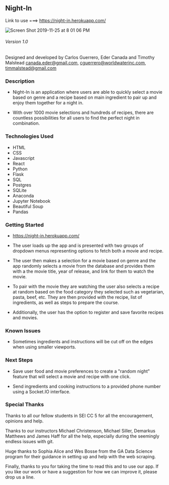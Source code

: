 ## Night-In

Link to use ===> https://night-in.herokuapp.com/

![Screen Shot 2019-11-25 at 8 01 06 PM](https://user-images.githubusercontent.com/54044142/69598746-3aecf780-0fbf-11ea-9880-b9f3ca352857.png)


###### Version 1.0

Designed and developed by Carlos Guerrero, Eder Canada and Timothy Malstead
canada.eder@gmail.com, cguerrero@worldwaterinc.com, timmalstead@gmail.com

### Description

* Night-In is an application where users are able to quickly select a movie based on genre and a recipe based on main ingredient to pair up and enjoy them together for a night in.

* With over 1000 movie selections and hundreds of recipes, there are countless possibilities for all users to find the perfect night in combination. 

### Technologies Used 

* HTML
* CSS
* Javascript 
* React
* Python
* Flask 
* SQL
* Postgres
* SQLite
* Anaconda
* Jupyter Notebook
* Beautiful Soup 
* Pandas 

### Getting Started 

* https://night-in.herokuapp.com/

* The user loads up the app and is  presented with two groups of dropdown menus representing options to fetch both a movie and recipe.

* The user then makes a selection for a movie based on genre and the app randomly selects a movie from the database and provides them with a the movie title, year of release, and link for them to watch the movie.

* To pair with the movie they are watching the user also selects a recipe at random based on the food category they selected  such as vegetarian, pasta, beef, etc. They are then provided with the recipe, list of ingredients, as well as steps to prepare the course. 

* Additionally, the user has the option to register and save favorite recipes and movies.

### Known Issues

* Sometimes ingredients and instructions will be cut off on the edges when using smaller viewports.

### Next Steps

* Save user food and movie preferences to create a "random night" feature that will select a movie and recipe with one click.

* Send ingredients and cooking instructions to a provided phone number using a Socket.IO interface.

### Special Thanks

Thanks to all our fellow students in SEI CC 5 for all the encouragement, opinions and help.

Thanks to our instructors Michael Christenson, Michael Siller, Demarkus Matthews and James Haff for all the help, especially during the seemingly endless issues with git.

Huge thanks to Sophia Alice and Wes Bosse from the GA Data Science program for their guidance in setting up and help with the web scraping.

Finally, thanks to you for taking the time to read this and to use our app. If you like our work or have a suggestion for how we can improve it, please drop us a line.
